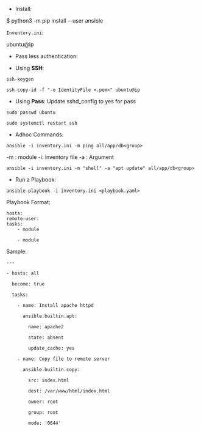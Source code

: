 - Install:

$ python3 -m pip install --user ansible

`Inventory.ini`:

ubuntu@ip

- Pass less authentication:

 - Using **SSH**:

`ssh-keygen`

`ssh-copy-id -f "-o IdentityFile <.pem>" ubuntu@ip`

 - Using **Pass**:
 Update sshd_config to yes for pass

`sudo passwd ubuntu`

`sudo systemctl restart ssh`


- Adhoc Commands:

`ansible -i inventory.ini -m ping all/app/db<group>`

-m : module
-i: inventory file
-a : Argument

`ansible -i inventory.ini -m "shell" -a "apt update" all/app/db<group>`

- Run a Playbook:

`ansible-playbook -i inventory.ini <playbook.yaml>`

Playbook Format:

```
hosts:
remote-user:
tasks:
    - module

    - module
```

Sample:

```
---

- hosts: all

  become: true

  tasks:

    - name: Install apache httpd

      ansible.builtin.apt:

        name: apache2

        state: absent

        update_cache: yes

    - name: Copy file to remote server

      ansible.builtin.copy:

        src: index.html

        dest: /var/www/html/index.html

        owner: root

        group: root

        mode: '0644'
```